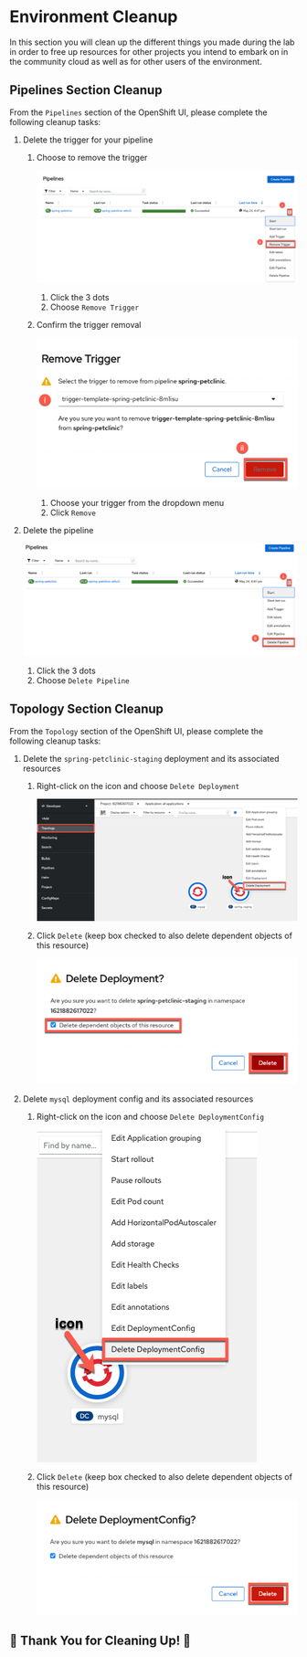 # Environment Cleanup

In this section you will clean up the different things you made during the lab in order to free up resources for other projects you intend to embark on in the community cloud as well as for other users of the environment.

## Pipelines Section Cleanup

From the `Pipelines` section of the OpenShift UI, please complete the following cleanup tasks:

1. Delete the trigger for your pipeline

    1. Choose to remove the trigger

        ![Remove Trigger](../images/Cleanup/RemoveTrigger.png)

        1. Click the 3 dots
        2. Choose `Remove Trigger`

    2. Confirm the trigger removal

        ![Confirm Remove Trigger](../images/Cleanup/ConfirmRemoveTrigger.png)

        1. Choose your trigger from the dropdown menu
        2. Click `Remove`

2. Delete the pipeline

    ![Delete Pipeline](../images/Cleanup/DeletePipeline.png)

    1. Click the 3 dots
    2. Choose `Delete Pipeline`

## Topology Section Cleanup

From the `Topology` section of the OpenShift UI, please complete the following cleanup tasks:

1. Delete the `spring-petclinic-staging` deployment and its associated resources

    1. Right-click on the icon and choose `Delete Deployment`

        ![Delete Spring Petclinic Staging Deployment](../images/Cleanup/DeletePetClinicStaging.png)

    2. Click `Delete` (keep box checked to also delete dependent objects of this resource)

        ![Confirm Delete of Spring PetClinic Staging Deployment](../images/Cleanup/ConfirmDeletePetClinicStaging.png)

2. Delete `mysql` deployment config and its associated resources

    1. Right-click on the icon and choose `Delete DeploymentConfig`

        ![Delete MySQL Deployment Config](../images/Cleanup/DeleteDeploymentConfigMySQL.png)

    2. Click `Delete` (keep box checked to also delete dependent objects of this resource)

        ![Confirm Delete of MySQL DeploymentConfig](../images/Cleanup/ConfirmDeleteDeploymentConfigMySQL.png)

## :tada: Thank You for Cleaning Up! :tada: